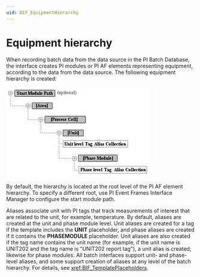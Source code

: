```yaml
---
uid: BIF_EquipmentHierarchy
---
```


# Equipment hierarchy

<!-- Static topic. No modifications usually required -->

When recording batch data from the data source in the PI Batch Database, the interface creates PI modules or PI AF elements representing equipment, according to the data from the data source. The following equipment hierarchy is created:

![Equipmenthierarchy](../../images/equipment-hierarchy.png)

By default, the hierarchy is located at the root level of the PI AF element hierarchy. To specify a different root, use PI Event Frames Interface Manager to configure the start module path.

Aliases associate unit with PI tags that track measurements of interest that are related to the unit, for example, temperature. By default, aliases are created at the unit and phase module level. Unit aliases are created for a tag if the template includes the **UNIT** placeholder, and phase aliases are created if it contains the **PHASEMODULE** placeholder. Unit aliases are also created if the tag name contains the unit name (for example, if the unit name is UNIT202 and the tag name is "UNIT202 report tag"), a unit alias is created; likewise for phase modules. All batch interfaces support unit- and phase-level aliases, and some support creation of aliases at any level of the batch hierarchy. For details, see <xref:BIF_TemplatePlaceholders>.
